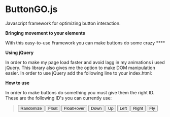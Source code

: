 # ButtonGO.js
Javascript framework for optimizing button interaction.

<b> Bringing movement to your elements </b>

With this easy-to-use Framework you can make buttons do some crazy ****

<b> Using jQuery </b>

In order to make my page load faster and avoid lagg in my animations i used jQuery. 
This library also gives me the option to make DOM manipulation easier.
In order to use jQuery add the following line to your index.html:

> <script src="https://ajax.googleapis.com/ajax/libs/jquery/3.2.1/jquery.min.js"></script>

<b>How to use</b>

In order to make buttons do something you must give them the right ID.
These are the following ID's you can currently use:

> <button id='buttonGOrandom'>Randomize</button>
> <button id='buttonGOupANDdown'>Float</button>
> <button id='buttonGOupANDdownHOVER'>FloatHover</button>
> <button id="buttonGOdown">Down</button>
> <button id="buttonGOup">Up</button>
> <button id="buttonGOleft">Left</button>
> <button id="buttonGOright">Right</button>
> <button id='buttonGOfly'>Fly</button>

